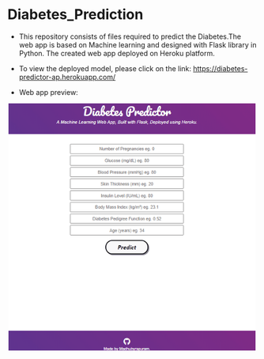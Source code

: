 # Diabetes_Prediction

- This repository consists of files required to predict the Diabetes.The web app is based on Machine learning  and designed with Flask library in Python.
The created web app deployed on Heroku platform.
- To view the deployed model, please click on the link: <https://diabetes-predictor-ap.herokuapp.com/>

- Web app preview:

<p align="center">
  <img width="500" height="500" src="Diabetes_Prediction.gif">
</p>








